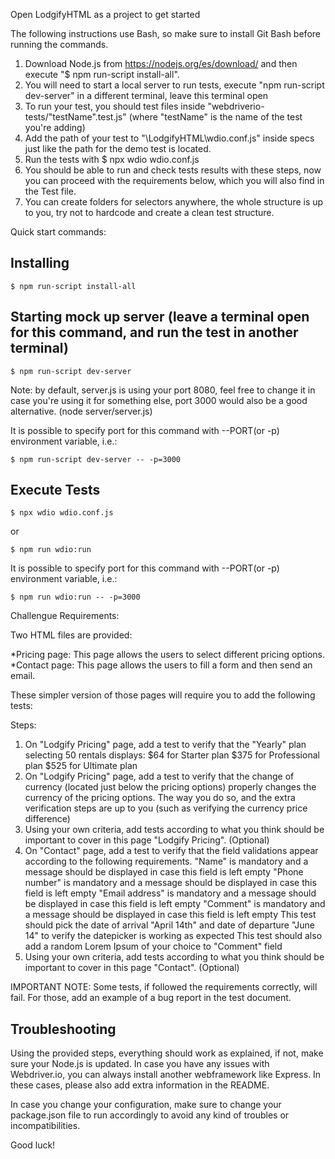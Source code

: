 Open LodgifyHTML as a project to get started

The following instructions use Bash, so make sure to install Git Bash before running the commands.

1. Download Node.js from https://nodejs.org/es/download/ and then execute "$ npm run-script install-all". 
2. You will need to start a local server to run tests, execute "npm run-script dev-server" in a different terminal, leave this terminal open
3. To run your test, you should test files inside "webdriverio-tests/"testName".test.js" (where "testName" is the name of the test you're adding)
4. Add the path of your test to "\LodgifyHTML\wdio.conf.js" inside specs just like the path for the demo test is located.
5. Run the tests with $ npx wdio wdio.conf.js 
6. You should be able to run and check tests results with these steps, now you can proceed with the requirements below, which you will also find in the Test file.
7. You can create folders for selectors anywhere, the whole structure is up to you, try not to hardcode and create a clean test structure. 

Quick start commands:
## Installing
```
$ npm run-script install-all
```
## Starting mock up server (leave a terminal open for this command, and run the test in another terminal)
```
$ npm run-script dev-server
```
Note: by default, server.js is using your port 8080, feel free to change it in case you're using it for something else, port 3000 would also be a good alternative. (node server/server.js)

It is possible to specify port for this command with --PORT(or -p) environment variable, i.e.:
```
$ npm run-script dev-server -- -p=3000
```
## Execute Tests
```
$ npx wdio wdio.conf.js 
```
or
```
$ npm run wdio:run
```

It is possible to specify port for this command with --PORT(or -p) environment variable, i.e.:
```
$ npm run wdio:run -- -p=3000
```



Challengue Requirements:

Two HTML files are provided:

*Pricing page: This page allows the users to select different pricing options.
*Contact page: This page allows the users to fill a form and then send an email.

These simpler version of those pages will require you to add the following tests:

Steps:

1. On "Lodgify Pricing" page, add a test to verify that the "Yearly" plan selecting 50 rentals displays: 
   $64 for Starter plan
   $375 for Professional plan
   $525 for Ultimate plan
2. On "Lodgify Pricing" page, add a test to verify that the change of currency (located just below the pricing options) properly changes the currency of the pricing options. 
   The way you do so, and the extra verification steps are up to you (such as verifying the currency price difference)
3. Using your own criteria, add tests according to what you think should be important to cover in this page "Lodgify Pricing". (Optional)
4. On "Contact" page, add a test to verify that the field validations appear according to the following requirements. 
   "Name" is mandatory and a message should be displayed in case this field is left empty
   "Phone number" is mandatory and a message should be displayed in case this field is left empty
   "Email address" is mandatory and a message should be displayed in case this field is left empty
   "Comment" is mandatory and a message should be displayed in case this field is left empty
   This test should pick the date of arrival "April 14th" and date of departure "June 14" to verify the datepicker is working as expected
   This test should also add a random Lorem Ipsum of your choice to "Comment" field
5. Using your own criteria, add tests according to what you think should be important to cover in this page "Contact". (Optional)


IMPORTANT NOTE: Some tests, if followed the requirements correctly, will fail. For those, add an example of a bug report in the test document. 


## Troubleshooting

Using the provided steps, everything should work as explained, if not, make sure your Node.js is updated. In case you have any issues with Webdriver.io, you can always install another webframework like Express. In these cases, please also add extra information in the README. 

In case you change your configuration, make sure to change your package.json file to run accordingly to avoid any kind of troubles or incompatibilities.

Good luck!
